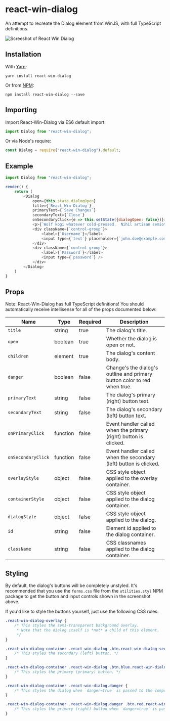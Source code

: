 # react-win-dialog
An attempt to recreate the Dialog element from WinJS, with full TypeScript definitions.

![Screeshot of React Win Dialog](https://i.imgur.com/l20vhNe.png)

## Installation

With [Yarn](https://github.com/yarnpkg/yarn):

```shell
yarn install react-win-dialog
```

Or from [NPM](https://npmjs.com/package/react-win-dialog):

```shell
npm install react-win-dialog --save
```

## Importing

Import React-Win-Dialog via ES6 default import:

```js
import Dialog from "react-win-dialog";
```

Or via Node's require:

```js
const Dialog = require("react-win-dialog").default;
```

## Example

```js
import Dialog from "react-win-dialog";

render() {
    return (
        <Dialog
            open={this.state.dialogOpen}
            title={`React Win Dialog`}
            primaryText={`Save Changes`}
            secondaryText={`Close`}
            onSecondaryClick={e => this.setState({dialogOpen: false})}>
            <p>{`Wolf kogi whatever cold-pressed.  Nihil artisan semiotics williamsburg nulla.`}</p>
            <div className={`control-group`}>
                <label>{`Username`}</label>
                <input type={`text`} placeholder={`john.doe@example.com`} />
            </div>
            <div className={`control-group`}>
                <label>{`Password`}</label>
                <input type={`password`} />
            </div>
        </Dialog>
    )
}
```

## Props

Note: React-Win-Dialog has full TypeScript definitions! You should automatically receive intellisense for all of the props documented below:

| Name | Type | Required | Description |
|------|------|----------|-------------|
| `title` | string | true | The dialog's title. |
| `open` | boolean | true | Whether the dialog is open or not. |
| `children` | element | true | The dialog's content body. |
| `danger` | boolean | false | Change's the dialog's outline and primary button color to red when true. |
| `primaryText` | string | false | The dialog's primary (right) button text. |
| `secondaryText` | string | false | The dialog's secondary (left) button text. |
| `onPrimaryClick` | function | false | Event handler called when the primary (right) button is clicked. |
| `onSecondaryClick` | function | false | Event handler called when the secondary (left) button is clicked. |
| `overlayStyle` | object | false | CSS style object applied to the overlay container. |
| `containerStyle` | object| false | CSS style object applied to the dialog container. |
| `dialogStyle` | object | false | CSS style object applied to the dialog. |
| `id` | string | false | Element id applied to the dialog container. |
| `className` | string | false | CSS classnames applied to the dialog container. |

## Styling

By default, the dialog's buttons will be completely unstyled. It's recommended that you use the `forms.css` file from the `utilities.styl` NPM package to get the button and input controls shown in the screenshot above.

If you'd like to style the buttons yourself, just use the following CSS rules:

```css
.react-win-dialog-overlay {
    /* This styles the semi-transparent background overlay.
     * Note that the dialog itself is *not* a child of this element.
     */
}

.react-win-dialog-container .react-win-dialog .btn.react-win-dialog-secondary-command {
    /* This styles the secondary (left) button. */
}

.react-win-dialog-container .react-win-dialog .btn.blue.react-win-dialog-primary-command {
    /* This styles the primary (primary) button. */
}

.react-win-dialog-container .react-win-dialog.danger {
    /* This styles the dialog when `danger=true` is passed to the component. */
}

.react-win-dialog-container .react-win-dialog.danger .btn.red.react-win-dialog-primary-command {
    /* This styles the primary (right) button when `danger=true` is passed to the component. */
}
```
